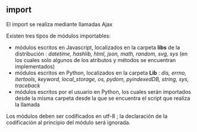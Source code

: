 import
------

El import se realiza mediante llamadas Ajax

Existen tres tipos de módulos importables:

- módulos escritos en Javascript, localizados en la carpeta __libs__ de la distribución : _datetime, hashlib, html, json, math, random, svg, sys_ (en los cuales solo algunos de los atributos y m&eacute;todos se encuentran implementados)
- módulos escritos en Python, localizados en la carpeta __Lib__ : _dis, errno, itertools, keyword, local\_storage, os, pydom, pyindexedDB, string, sys, traceback_
- módulos escritos por el usuario en Python, los cuales serán importados desde la misma carpeta desde la que se encuentra el script que realiza la llamada

Los módulos deben ser codificados en utf-8 ; la declaración de la codificación al principio del módulo será ignorada.